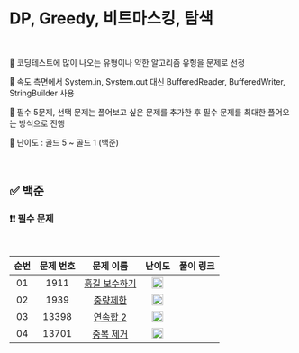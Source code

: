 # DP, Greedy, 비트마스킹, 탐색

<br/>

📌 코딩테스트에 많이 나오는 유형이나 약한 알고리즘 유형을 문제로 선정

📌 속도 측면에서 System.in, System.out 대신 BufferedReader, BufferedWriter, StringBuilder 사용

📌 필수 5문제, 선택 문제는 풀어보고 싶은 문제를 추가한 후 필수 문제를 최대한 풀어오는 방식으로 진행

📌 난이도 : 골드 5 ~ 골드 1 (백준)

<br/>

## ✅ 백준

### ❗❗ 필수 문제

<br/>

순번 | 문제 번호 | 문제 이름 | 난이도 | 풀이 링크
:---: | :---: | :---: | :---: | :---: 
01 | 1911 | [흙길 보수하기](https://www.acmicpc.net/problem/1911) | <img src="https://static.solved.ac/tier_small/11.svg" width=20px> | []()
02 | 1939 | [중량제한](https://www.acmicpc.net/problem/1939) | <img src="https://static.solved.ac/tier_small/13.svg" width=20px> | []()
03 | 13398 | [연속합 2](https://www.acmicpc.net/problem/13398) | <img src="https://static.solved.ac/tier_small/11.svg" width=20px> | []()
04 | 13701 | [중복 제거](https://www.acmicpc.net/problem/13701) | <img src="https://static.solved.ac/tier_small/12.svg" width=20px> | []()